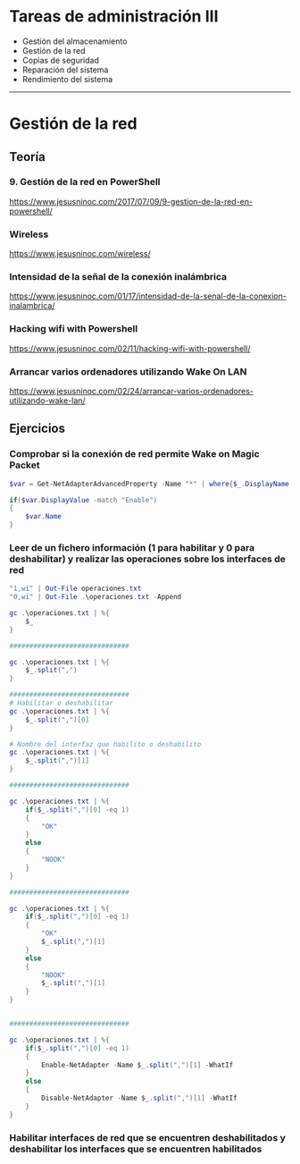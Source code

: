 # Tareas de administración III
- Gestión del almacenamiento
- Gestión de la red
- Copias de seguridad
- Reparación del sistema
- Rendimiento del sistema

---------------

# Gestión de la red

## Teoría

### 9. Gestión de la red en PowerShell
https://www.jesusninoc.com/2017/07/09/9-gestion-de-la-red-en-powershell/

### Wireless
https://www.jesusninoc.com/wireless/
### Intensidad de la señal de la conexión inalámbrica
https://www.jesusninoc.com/01/17/intensidad-de-la-senal-de-la-conexion-inalambrica/
### Hacking wifi with Powershell
https://www.jesusninoc.com/02/11/hacking-wifi-with-powershell/
### Arrancar varios ordenadores utilizando Wake On LAN
https://www.jesusninoc.com/02/24/arrancar-varios-ordenadores-utilizando-wake-lan/

## Ejercicios
### Comprobar si la conexión de red permite Wake on Magic Packet
```PowerShell
$var = Get-NetAdapterAdvancedProperty -Name "*" | where{$_.DisplayName -eq "Wake on Magic Packet"}

if($var.DisplayValue -match "Enable")
{
    $var.Name
}
```

### Leer de un fichero información (1 para habilitar y 0 para deshabilitar) y realizar las operaciones sobre los interfaces de red
```PowerShell
"1,wi" | Out-File operaciones.txt
"0,wi" | Out-File .\operaciones.txt -Append

gc .\operaciones.txt | %{
    $_
}

##############################

gc .\operaciones.txt | %{
    $_.split(",")
}

##############################
# Habilitar o deshabilitar
gc .\operaciones.txt | %{
    $_.split(",")[0]
}

# Nombre del interfaz que habilito o deshabilito
gc .\operaciones.txt | %{
    $_.split(",")[1]
}

##############################

gc .\operaciones.txt | %{
    if($_.split(",")[0] -eq 1)
    {
        "OK"
    }
    else
    {
        "NOOK"
    }
}

##############################

gc .\operaciones.txt | %{
    if($_.split(",")[0] -eq 1)
    {
        "OK"
        $_.split(",")[1]
    }
    else
    {
        "NOOK"
        $_.split(",")[1]
    }
}


##############################

gc .\operaciones.txt | %{
    if($_.split(",")[0] -eq 1)
    {
        Enable-NetAdapter -Name $_.split(",")[1] -WhatIf
    }
    else
    {
        Disable-NetAdapter -Name $_.split(",")[1] -WhatIf
    }
}
```

### Habilitar interfaces de red que se encuentren deshabilitados y deshabilitar los interfaces que se encuentren habilitados
```PowerShell
```
